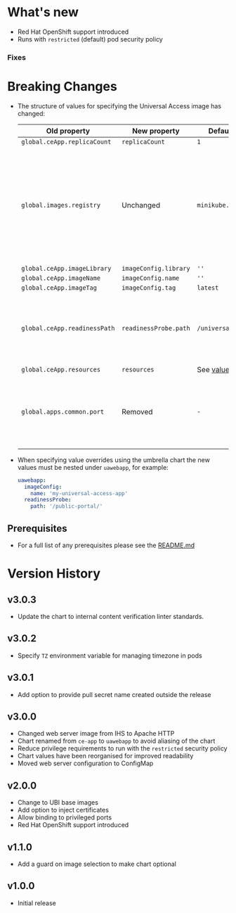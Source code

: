 # What's new

* Red Hat OpenShift support introduced
* Runs with `restricted` (default) pod security policy

### Fixes

# Breaking Changes

* The structure of values for specifying the Universal Access image has changed:

  | Old property | New property | Default value | Comment |
  | ------------ | ------------ | ------------- | ------- |
  | `global.ceApp.replicaCount` | `replicaCount` | `1` |
  | `global.images.registry` | Unchanged | `minikube.local:5000` | All images must be retrieved from the same Container Registry, whether it is embedded in Minikube/CRC, or hosted like IBM Cloud Container Registry (ICR)
  | `global.ceApp.imageLibrary` | `imageConfig.library` | `''` |
  | `global.ceApp.imageName` | `imageConfig.name` | `''` |
  | `global.ceApp.imageTag` | `imageConfig.tag` | `latest` |
  | `global.ceApp.readinessPath` | `readinessProbe.path` | `/universal/` | This must match the `PUBLIC_URL` variable used when building the Universal Access application |
  | `global.ceApp.resources` | `resources` | See [values.yaml](./values.yaml#L59) |
  | `global.apps.common.port` | Removed | `-` | Port configuration has been removed with the change to an Apache HTTP server image |


* When specifying value overrides using the umbrella chart the new values must be nested under `uawebapp`, for example:

  ```yaml
  uawebapp:
    imageConfig:
      name: 'my-universal-access-app'
    readinessProbe:
      path: '/public-portal/'
  ```

## Prerequisites

* For a full list of any prerequisites please see the [README.md](README.md)

# Version History

## v3.0.3

* Update the chart to internal content verification linter standards.

## v3.0.2

* Specify `TZ` environment variable for managing timezone in pods

## v3.0.1

* Add option to provide pull secret name created outside the release

## v3.0.0

* Changed web server image from IHS to Apache HTTP
* Chart renamed from `ce-app` to `uawebapp` to avoid aliasing of the chart
* Reduce privilege requirements to run with the `restricted` security policy
* Chart values have been reorganised for improved readability
* Moved web server configuration to ConfigMap

## v2.0.0

* Change to UBI base images
* Add option to inject certificates
* Allow binding to privileged ports
* Red Hat OpenShift support introduced

## v1.1.0

* Add a guard on image selection to make chart optional

## v1.0.0

* Initial release
